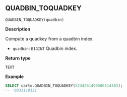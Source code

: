 ## QUADBIN_TOQUADKEY

```sql:signature
QUADBIN_TOQUADKEY(quadbin)
```

**Description**

Compute a quadkey from a quadbin index.

* `quadbin`: `BIGINT` Quadbin index.

**Return type**

`TEXT`

**Example**

```sql
SELECT carto.QUADBIN_TOQUADKEY(5234261499580514303);
-- '0331110121'
```
